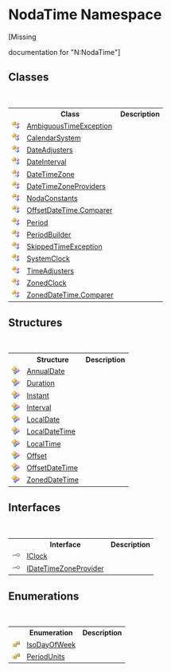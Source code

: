 # NodaTime Namespace
 

\[Missing <summary> documentation for "N:NodaTime"\]


## Classes
&nbsp;<table><tr><th></th><th>Class</th><th>Description</th></tr><tr><td>![Public class](media/pubclass.gif "Public class")</td><td><a href="T_NodaTime_AmbiguousTimeException">AmbiguousTimeException</a></td><td /></tr><tr><td>![Public class](media/pubclass.gif "Public class")</td><td><a href="T_NodaTime_CalendarSystem">CalendarSystem</a></td><td /></tr><tr><td>![Public class](media/pubclass.gif "Public class")</td><td><a href="T_NodaTime_DateAdjusters">DateAdjusters</a></td><td /></tr><tr><td>![Public class](media/pubclass.gif "Public class")</td><td><a href="T_NodaTime_DateInterval">DateInterval</a></td><td /></tr><tr><td>![Public class](media/pubclass.gif "Public class")</td><td><a href="T_NodaTime_DateTimeZone">DateTimeZone</a></td><td /></tr><tr><td>![Public class](media/pubclass.gif "Public class")</td><td><a href="T_NodaTime_DateTimeZoneProviders">DateTimeZoneProviders</a></td><td /></tr><tr><td>![Public class](media/pubclass.gif "Public class")</td><td><a href="T_NodaTime_NodaConstants">NodaConstants</a></td><td /></tr><tr><td>![Public class](media/pubclass.gif "Public class")</td><td><a href="T_NodaTime_OffsetDateTime_Comparer">OffsetDateTime.Comparer</a></td><td /></tr><tr><td>![Public class](media/pubclass.gif "Public class")</td><td><a href="T_NodaTime_Period">Period</a></td><td /></tr><tr><td>![Public class](media/pubclass.gif "Public class")</td><td><a href="T_NodaTime_PeriodBuilder">PeriodBuilder</a></td><td /></tr><tr><td>![Public class](media/pubclass.gif "Public class")</td><td><a href="T_NodaTime_SkippedTimeException">SkippedTimeException</a></td><td /></tr><tr><td>![Public class](media/pubclass.gif "Public class")</td><td><a href="T_NodaTime_SystemClock">SystemClock</a></td><td /></tr><tr><td>![Public class](media/pubclass.gif "Public class")</td><td><a href="T_NodaTime_TimeAdjusters">TimeAdjusters</a></td><td /></tr><tr><td>![Public class](media/pubclass.gif "Public class")</td><td><a href="T_NodaTime_ZonedClock">ZonedClock</a></td><td /></tr><tr><td>![Public class](media/pubclass.gif "Public class")</td><td><a href="T_NodaTime_ZonedDateTime_Comparer">ZonedDateTime.Comparer</a></td><td /></tr></table>

## Structures
&nbsp;<table><tr><th></th><th>Structure</th><th>Description</th></tr><tr><td>![Public structure](media/pubstructure.gif "Public structure")</td><td><a href="T_NodaTime_AnnualDate">AnnualDate</a></td><td /></tr><tr><td>![Public structure](media/pubstructure.gif "Public structure")</td><td><a href="T_NodaTime_Duration">Duration</a></td><td /></tr><tr><td>![Public structure](media/pubstructure.gif "Public structure")</td><td><a href="T_NodaTime_Instant">Instant</a></td><td /></tr><tr><td>![Public structure](media/pubstructure.gif "Public structure")</td><td><a href="T_NodaTime_Interval">Interval</a></td><td /></tr><tr><td>![Public structure](media/pubstructure.gif "Public structure")</td><td><a href="T_NodaTime_LocalDate">LocalDate</a></td><td /></tr><tr><td>![Public structure](media/pubstructure.gif "Public structure")</td><td><a href="T_NodaTime_LocalDateTime">LocalDateTime</a></td><td /></tr><tr><td>![Public structure](media/pubstructure.gif "Public structure")</td><td><a href="T_NodaTime_LocalTime">LocalTime</a></td><td /></tr><tr><td>![Public structure](media/pubstructure.gif "Public structure")</td><td><a href="T_NodaTime_Offset">Offset</a></td><td /></tr><tr><td>![Public structure](media/pubstructure.gif "Public structure")</td><td><a href="T_NodaTime_OffsetDateTime">OffsetDateTime</a></td><td /></tr><tr><td>![Public structure](media/pubstructure.gif "Public structure")</td><td><a href="T_NodaTime_ZonedDateTime">ZonedDateTime</a></td><td /></tr></table>

## Interfaces
&nbsp;<table><tr><th></th><th>Interface</th><th>Description</th></tr><tr><td>![Public interface](media/pubinterface.gif "Public interface")</td><td><a href="T_NodaTime_IClock">IClock</a></td><td /></tr><tr><td>![Public interface](media/pubinterface.gif "Public interface")</td><td><a href="T_NodaTime_IDateTimeZoneProvider">IDateTimeZoneProvider</a></td><td /></tr></table>

## Enumerations
&nbsp;<table><tr><th></th><th>Enumeration</th><th>Description</th></tr><tr><td>![Public enumeration](media/pubenumeration.gif "Public enumeration")</td><td><a href="T_NodaTime_IsoDayOfWeek">IsoDayOfWeek</a></td><td /></tr><tr><td>![Public enumeration](media/pubenumeration.gif "Public enumeration")</td><td><a href="T_NodaTime_PeriodUnits">PeriodUnits</a></td><td /></tr></table>&nbsp;
